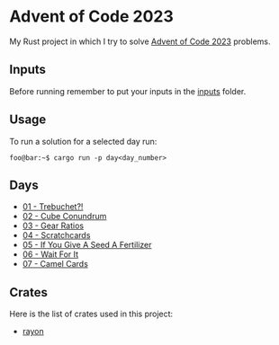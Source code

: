 # Advent of Code 2023

My Rust project in which I try to solve [Advent of Code 2023](https://adventofcode.com/2023/) problems.

## Inputs

Before running remember to put your inputs in the [inputs](inputs/) folder.

## Usage

To run a solution for a selected day run:

```console
foo@bar:~$ cargo run -p day<day_number>
```

## Days

- [01 - Trebuchet?!](crates/day01)
- [02 - Cube Conundrum](crates/day02)
- [03 - Gear Ratios](crates/day03)
- [04 - Scratchcards](crates/day04)
- [05 - If You Give A Seed A Fertilizer](crates/day05)
- [06 - Wait For It](crates/day06)
- [07 - Camel Cards](crates/day07)

## Crates

Here is the list of crates used in this project:
- [rayon](https://github.com/rayon-rs/rayon)